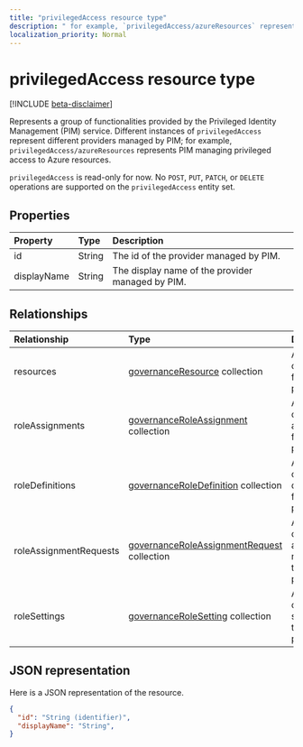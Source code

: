 ```yaml
---
title: "privilegedAccess resource type"
description: " for example, `privilegedAccess/azureResources` represents PIM managing privileged access to Azure resources."
localization_priority: Normal
---
```


# privilegedAccess resource type

[!INCLUDE [beta-disclaimer](../../includes/beta-disclaimer.md)]

Represents a group of functionalities provided by the Privileged Identity Management (PIM) service. Different instances of `privilegedAccess` represent different providers managed by PIM; for example, `privilegedAccess/azureResources` represents PIM managing privileged access to Azure resources.


`privilegedAccess` is read-only for now. No `POST`, `PUT`, `PATCH`, or `DELETE` operations are supported on the `privilegedAccess` entity set.

## Properties
| Property	| Type	    |Description|
|:----------|:----------|:----------|
|id         |String     |The id of the provider managed by PIM.|
|displayName|String     |The display name of the provider managed by PIM.|


## Relationships
| Relationship   | Type	                                        |Description|
|:---------------|:---------------------------------------------|:----------|
|resources       |[governanceResource](../resources/governanceresource.md) collection            |A collection of resources for the provider.|
|roleAssignments |[governanceRoleAssignment](../resources/governanceroleassignment.md) collection|A collection of role assignments for the provider.|
|roleDefinitions |[governanceRoleDefinition](../resources/governanceroledefinition.md) collection|A collection of role defintions for the provider.|
|roleAssignmentRequests |[governanceRoleAssignmentRequest](../resources/governanceroleassignmentrequest.md) collection|A collection of role assignment requests for the provider.|
|roleSettings |[governanceRoleSetting](../resources/governancerolesetting.md) collection|A collection of role settings for the provider.|


## JSON representation

Here is a JSON representation of the resource.

<!-- {
  "blockType": "resource",
  "optionalProperties": [

  ],
  "keyProperty": "id",
  "baseType":"microsoft.graph.entity",
  "@odata.type": "microsoft.graph.privilegedAccess"
}-->

```json
{
  "id": "String (identifier)",
  "displayName": "String",
}
```


<!-- uuid: 8fcb5dbc-d5aa-4681-8e31-b001d5168d79
2015-10-25 14:57:30 UTC -->
<!--
{
  "type": "#page.annotation",
  "description": "privilegedAccess",
  "keywords": "",
  "section": "documentation",
  "tocPath": "",
  "suppressions": []
}
-->
